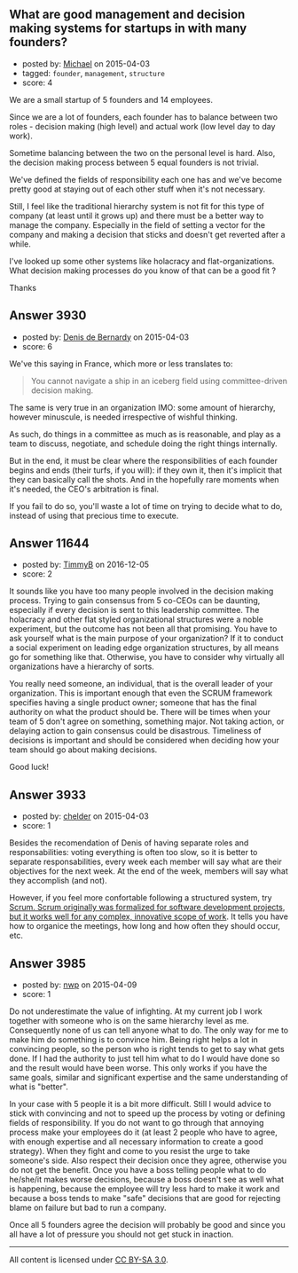 ## What are good management and decision making systems for startups in with many founders?

- posted by: [Michael](https://stackexchange.com/users/295481/michael) on 2015-04-03
- tagged: `founder`, `management`, `structure`
- score: 4

We are a small startup of 5 founders and 14 employees.

Since we are a lot of founders, each founder has to balance between two roles - decision making (high level) and actual work (low level day to day work).

Sometime balancing between the two on the personal level is hard. Also, the decision making process between 5 equal founders is not trivial.

We've defined the fields of responsibility each one has and we've become pretty good at staying out of each other stuff when it's not necessary.

Still, I feel like the traditional hierarchy system is not fit for this type of company (at least until it grows up) and there must be a better way to manage the company. Especially in the field of setting a vector for the company and making a decision that sticks and doesn't get reverted after a while.

I've looked up some other systems like holacracy and flat-organizations.   
What decision making processes do you know of that can be a good fit ?

Thanks


## Answer 3930

- posted by: [Denis de Bernardy](https://stackexchange.com/users/182468/denis-de-bernardy) on 2015-04-03
- score: 6

We've this saying in France, which more or less translates to:

> You cannot navigate a ship in an iceberg field using committee-driven decision making.

The same is very true in an organization IMO: some amount of hierarchy, however minuscule, is needed irrespective of wishful thinking.

As such, do things in a committee as much as is reasonable, and play as a team to discuss, negotiate, and schedule doing the right things internally.

But in the end, it must be clear where the responsibilities of each founder begins and ends (their turfs, if you will): if they own it, then it's implicit that they can basically call the shots. And in the hopefully rare moments when it's needed, the CEO's arbitration is final.

If you fail to do so, you'll waste a lot of time on trying to decide what to do, instead of using that precious time to execute.


## Answer 11644

- posted by: [TimmyB](https://stackexchange.com/users/8782762/timmyb) on 2016-12-05
- score: 2

It sounds like you have too many people involved in the decision making process.  Trying to gain consensus from 5 co-CEOs can be daunting, especially if every decision is sent to this leadership committee.  The holacracy and other flat styled organizational structures were a noble experiment, but the outcome has not been all that promising.  You have to ask yourself what is the main purpose of your organization?  If it to conduct a social experiment on leading edge organization structures, by all means go for something like that.  Otherwise, you have to consider why virtually all organizations have a hierarchy of sorts.

You really need someone, an individual, that is the overall leader of your organization.  This is important enough that even the SCRUM framework specifies having a single product owner; someone that has the final authority on what the product should be.  There will be times when your team of 5 don't agree on something, something major.  Not taking action, or delaying action to gain consensus could be disastrous. Timeliness of decisions is important and should be considered when deciding how your team should go about making decisions.

Good luck!





## Answer 3933

- posted by: [chelder](https://stackexchange.com/users/1234525/chelder) on 2015-04-03
- score: 1

<p>Besides the recomendation of Denis of having separate roles and responsabilities: voting everything is often too slow, so it is better to separate responsabilities, every week each member will say what are their objectives for the next week. At the end of the week, members will say what they accomplish (and not).</p>

<p>However, if you feel more confortable following a structured system, try <a href="https://www.scrumalliance.org/why-scrum" rel="nofollow">Scrum. Scrum originally was formalized for software development projects, but it works well for any complex, innovative scope of work</a>. It tells you have how to organice the meetings, how long and how often they should occur, etc.</p>



## Answer 3985

- posted by: [nwp](https://stackexchange.com/users/2908570/nwp) on 2015-04-09
- score: 1

Do not underestimate the value of infighting. At my current job I work together with someone who is on the same hierarchy level as me. Consequently none of us can tell anyone what to do. The only way for me to make him do something is to convince him. Being right helps a lot in convincing people, so the person who is right tends to get to say what gets done. If I had the authority to just tell him what to do I would have done so and the result would have been worse. This only works if you have the same goals, similar and significant expertise and the same understanding of what is "better".

In your case with 5 people it is a bit more difficult. Still I would advice to stick with convincing and not to speed up the process by voting or defining fields of responsibility. If you do not want to go through that annoying process make your employees do it (at least 2 people who have to agree, with enough expertise and all necessary information to create a good strategy). When they fight and come to you resist the urge to take someone's side. Also respect their decision once they agree, otherwise you do not get the benefit. Once you have a boss telling people what to do he/she/it makes worse decisions, because a boss doesn't see as well what is happening, because the employee will try less hard to make it work and because a boss tends to make "safe" decisions that are good for rejecting blame on failure but bad to run a company.

Once all 5 founders agree the decision will probably be good and since you all have a lot of pressure you should not get stuck in inaction.



---

All content is licensed under [CC BY-SA 3.0](https://creativecommons.org/licenses/by-sa/3.0/).
